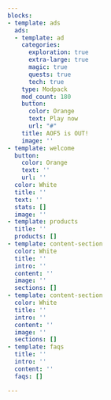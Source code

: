 ```yaml
---
blocks:
- template: ads
  ads:
  - template: ad
    categories:
      exploration: true
      extra-large: true
      magic: true
      quests: true
      tech: true
    type: Modpack
    mod_count: 180
    button:
      color: Orange
      text: Play now
      url: "#"
    title: AOF5 is OUT!
    image: ''
- template: welcome
  button:
    color: Orange
    text: ''
    url: ''
  color: White
  title: ''
  text: ''
  stats: []
  image: ''
- template: products
  title: ''
  products: []
- template: content-section
  color: White
  title: ''
  intro: ''
  content: ''
  image: ''
  sections: []
- template: content-section
  color: White
  title: ''
  intro: ''
  content: ''
  image: ''
  sections: []
- template: faqs
  title: ''
  intro: ''
  content: ''
  faqs: []

---
```

